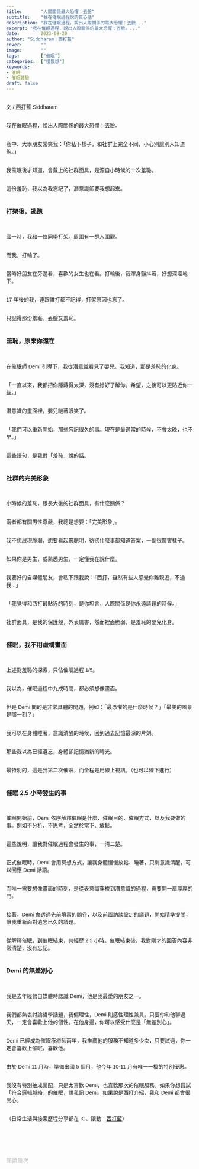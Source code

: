 ```yaml
---
title:       "人關關係最大恐懼：丟臉"
subtitle:    "我在催眠過程說的真心話"
description: "我在催眠過程，說出人際關係的最大恐懼：丟臉..."
excerpt: "我在催眠過程，說出人際關係的最大恐懼：丟臉。..."
date:        2023-09-20
author: "Siddharam｜西打藍"
cover:       ""
image:       ""
tags:        ["催眠"]
categories:  ["慢慢想"]
keywords:
- 催眠
- 催眠體驗
draft: false
---
```


<article style="font-family: 'Noto Sans TC', '微軟正黑體', sans-serif; font-weight: 300;">

<br>文 / 西打藍 Siddharam<br><br>

我在催眠過程，說出人際關係的最大恐懼：丟臉。<br><br>

高中、大學朋友常笑我：「你私下樣子，和社群上完全不同，小心別讓別人知道齁。」<br><br>

我催眠後才知道，會戴上的社群面具，是源自小時候的一次羞恥。<br><br>

這份羞恥，我以為我忘記了，潛意識卻要我想起來。<br><br>

<h3 class="article-h1-color">打架後，逃跑</h3><br>

國一時，我和一位同學打架。周圍有一群人圍觀。<br><br>

而我，打輸了。<br><br>

當時好朋友在旁邊看，喜歡的女生也在看。打輸後，我渾身顫抖著，好想深埋地下。<br><br>

17 年後的我，連跟誰打都不記得，打架原因也忘了。<br><br>

只記得那份羞恥。丟臉又羞恥。<br><br>

<h3 class="article-h1-color">羞恥，原來你還在</h3><br>

在催眠師 Demi 引導下，我從潛意識看見了嬰兒。我知道，那是羞恥的化身。<br><br>

「一直以來，我都把你隱藏得太深，沒有好好了解你。希望，之後可以更貼近你一些。」<br><br>

潛意識的畫面裡，嬰兒瞇著眼笑了。<br><br>

「我們可以重新開始，那些忘記很久的事。現在是最適當的時候，不會太晚，也不早。」<br><br>

這些語句，是我對「羞恥」說的話。<br><br>

<h3 class="article-h1-color">社群的完美形象</h3><br>

小時候的羞恥，跟長大後的社群面具，有什麼關係？<br><br>

兩者都有關男性尊嚴，我總是想要：「完美形象」。<br><br>

我不想展現脆弱，想要看起來聰明，彷彿什麼事都知道答案，一副很厲害樣子。<br><br>

如果你是男生，或熟悉男生，一定懂我在說什麼。<br><br>

我要好的自媒體朋友，會私下跟我說：「西打，雖然有些人感覺你難親近，不過我...」<br><br>

「我覺得和西打最貼近的時刻，是你坦言，人際關係是你永遠議題的時候。」<br><br>

社群面具，是我的保護殼，外表厲害，然而裡面脆弱，是羞恥的嬰兒化身。<br><br>


<h3 class="article-h1-color">催眠，我不用虛構畫面</h3><br>

上述對羞恥的探索，只佔催眠過程 1/5。<br><br>

我以為，催眠過程中九成時間，都必須想像畫面。<br><br>

但是 Demi 問的是非常具體的問題，例如：「最恐懼的是什麼時候？」「最美的風景是哪一刻？」<br><br>

我可以在身體睡著，意識清醒的時候，回到過去記憶最深的片刻。<br><br>

那些我以為已經遺忘，身體卻記憶猶新的時光。<br><br>

最特別的，這是我第二次催眠，而全程是用線上視訊。（也可以線下進行）<br><br>

<h3 class="article-h1-color">催眠 2.5 小時發生的事</h3><br>

催眠開始前，Demi 依序解釋催眠是什麼、催眠目的、催眠方式，以及我要做的事。例如不分析、不思考，全然於當下、放鬆。<br><br>

這些說明，讓我對催眠過程會發生的事，一清二楚。<br><br>

正式催眠時，Demi 會用冥想方式，讓我身體慢慢放鬆、睡著，只剩意識清醒，可以回應 Demi 話語。<br><br>

而唯一需要想像畫面的時刻，是從表意識穿梭到潛意識的過程，需要開一扇厚厚的門。<br><br>

接著，Demi 會透過先前填寫的問卷，以及前置訪談設定的議題，開始精準提問，讓我重新面對遺忘已久的議題。<br><br>

從解釋催眠，到催眠結束，共經歷 2.5 小時。催眠結束後，我對剛才的回答內容非常清楚，沒有忘記。<br><br>

<h3 class="article-h1-color">Demi 的無差別心</h3><br>

我是去年經營自媒體時認識 Demi，他是我最愛的朋友之一。<br><br>

我們都熱衷討論哲學話題，我偏理性，Demi 則感性理性兼具。只要你和他聊過天，一定會喜歡上他的個性。在他身邊，你可以感受什麼是「無差別心」。<br><br>

Demi 已經成為催眠療癒師兩年，我推薦他的服務不知道多少次，只要試過，你一定會喜歡上催眠，喜歡他。<br><br>

由於 Demi 11 月時，準備出國 5 個月，他今年 10-11 月有唯一一檔的特別優惠。<br><br>

我沒有特別抽成業配，只是太喜歡 Demi，也喜歡那次的催眠服務。如果你想嘗試「符合邏輯脈絡」的催眠，請私訊 <a href="https://www.instagram.com/sssyuuu/" target="_blank">Demi</a>。如果說是西打介紹，我和 Demi 都會很開心。<br><br>





（日常生活與接案歷程分享都在 IG、限動：<a href="https://www.instagram.com/sidd.blue/" target="_blank">西打藍</a>）<br><br>

<!-- <h3 class="article-h1-color"></h3><br> -->

<br><br><br>

</article>

<div style="color: #bfbfbf; font-size: 15px;" id="busuanzi_container_page_pv">
  閱讀量<span id="busuanzi_value_page_pv"></span>次
</div>

<script src="../../js/post.js"></script>

